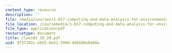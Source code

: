 ```yaml
---
content_type: resource
description: ''
file: /media/courses/1-017-computing-and-data-analysis-for-environmental-applications-fall-2003/9f27192ceb520a31299d4d0100a8a60a_class03_19_20.pdf
file_location: /coursemedia/1-017-computing-and-data-analysis-for-environmental-applications-fall-2003/9f27192ceb520a31299d4d0100a8a60a_class03_19_20.pdf
file_type: application/pdf
resourcetype: Document
title: class03_19_20.pdf
uid: 9f27192c-eb52-0a31-299d-4d0100a8a60a
---
```


